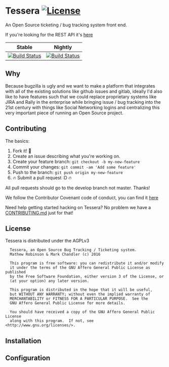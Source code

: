 # Tessera [![License](https://img.shields.io/badge/license-AGPLv3-blue.svg)](https://github.com/chasinglogic/tessera/blob/master/LICENSE)

An Open Source ticketing / bug tracking system front end.

If you're looking for the REST API it's
[here](https://github.com/chasinglogic/tessera)

| Stable | Nightly |
|:------:|:-------:|
| [![Build Status](https://travis-ci.org/chasinglogic/tessera.svg?branch=master)](https://travis-ci.org/chasinglogic/tessera) | [![Build Status](https://travis-ci.org/chasinglogic/tessera.svg?branch=develop)](https://travis-ci.org/chasinglogic/tessera) |

## Why

Because bugzilla is ugly and we want to make a platform that integrates with 
all of the existing solutions like github issues and gitlab, ideally I'd also 
like to have features such that we could replace proprietary systems like JIRA 
and Rally in the enterprise while bringing issue / bug tracking into the
21st century with things like Social Networking logins and centralizing this
very important piece of running an Open Source project.

## Contributing

The basics:

1. Fork it! :fork_and_knife:
2. Create an issue describing what you're working on.
3. Create your feature branch: `git checkout -b my-new-feature`
4. Commit your changes: `git commit -am 'Add some feature'`
5. Push to the branch: `git push origin my-new-feature`
6. :fire: Submit a pull request :D :fire:

All pull requests should go to the develop branch not master. Thanks!

We follow the Contributor Covenant code of conduct, you can find it 
[here](https://github.com/chasinglogic/tessera/blob/master/code_of_conduct.md)

Need help getting started hacking on Tessera? No problem we have a
[CONTRIBUTING.md](https://github.com/chasignlogic/tessera/blob/develop/CONTRIBUTING.md) 
just for that!

## License

Tessera is distributed under the AGPLv3

```
  Tessera, an Open Source Bug Tracking / Ticketing system.
  Mathew Robinson & Mark Chandler (c) 2016
  
  This program is free software: you can redistribute it and/or modify
  it under the terms of the GNU Affero General Public License as published
  by the Free Software Foundation, either version 3 of the License, or
  (at your option) any later version.

  This program is distributed in the hope that it will be useful,
  but WITHOUT ANY WARRANTY; without even the implied warranty of
  MERCHANTABILITY or FITNESS FOR A PARTICULAR PURPOSE.  See the
  GNU Affero General Public License for more details.

  You should have received a copy of the GNU Affero General Public License
  along with this program.  If not, see <http://www.gnu.org/licenses/>.
```

## Installation

## Configuration

